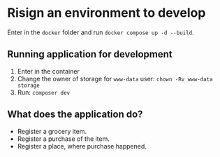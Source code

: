 # Risign an environment to develop

Enter in the `docker` folder and run `docker compose up -d --build`.

## Running application for development

1. Enter in the container
2. Change the owner of storage for `www-data` user: `chown -Rv www-data storage`
2. Run: `composer dev`

## What does the application do?

* Register a grocery item.
* Register a purchase of the item.
* Register a place, where purchase happened.
